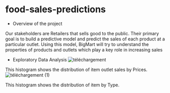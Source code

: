# food-sales-predictions
* Overview of the project
  
Our stakeholders are Retailers that sells good to the public. 
Their primary goal is to build a predictive model and predict the sales of each product at a particular outlet. Using this model, BigMart will try to understand the properties of products and outlets which play a key role in increasing sales

* Exploratory Data Analysis
![téléchargement](https://github.com/ahmedaouadi91/food-sales-predictions/assets/137283070/d23b06f3-7858-448e-bddd-c8a332f7878a)

This histogram shows the distribution of item outlet sales by Prices.
![téléchargement (1)](https://github.com/ahmedaouadi91/food-sales-predictions/assets/137283070/cdf9277d-532a-4ab4-88b5-267a25e10f1e)

This histogram shows the distribution of item by Type.
